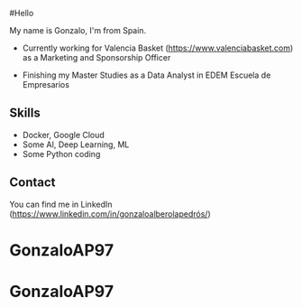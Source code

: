#Hello

My name is Gonzalo, I'm from Spain.

* Currently working for Valencia Basket (https://www.valenciabasket.com) as a Marketing and Sponsorship Officer

* Finishing my Master Studies as a Data Analyst in EDEM Escuela de Empresarios

## Skills

* Docker, Google Cloud
* Some  AI, Deep Learning, ML
* Some Python coding 

## Contact

You can find me in LinkedIn (https://www.linkedin.com/in/gonzaloalberolapedrós/)

# GonzaloAP97
# GonzaloAP97
